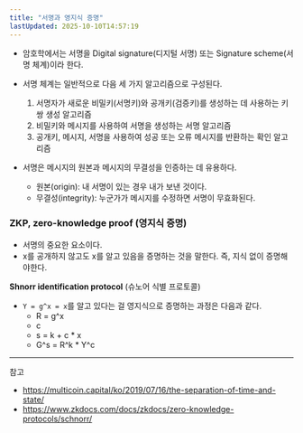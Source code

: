 ```yaml
---
title: "서명과 영지식 증명"
lastUpdated: 2025-10-10T14:57:19
---
```


- 암호학에서는 서명을 Digital signature(디지털 서명) 또는 Signature scheme(서명 체계)이라 한다.
- 서명 체계는 일반적으로 다음 세 가지 알고리즘으로 구성된다.
  1. 서명자가 새로운 비밀키(서명키)와 공개키(검증키)를 생성하는 데 사용하는 키 쌍 생성 알고리즘
  2. 비밀키와 메시지를 사용하여 서명을 생성하는 서명 알고리즘
  3. 공개키, 메시지, 서명을 사용하여 성공 또는 오류 메시지를 반환하는 확인 알고리즘

- 서명은 메시지의 원본과 메시지의 무결성을 인증하는 데 유용하다.
  - 원본(origin): 내 서명이 있는 경우 내가 보낸 것이다.
  - 무결성(integrity): 누군가가 메시지를 수정하면 서명이 무효화된다.

### ZKP, zero-knowledge proof (영지식 증명)

- 서명의 중요한 요소이다.
- x를 공개하지 않고도 x를 알고 있음을 증명하는 것을 말한다. 즉, 지식 없이 증명해야한다.

**Shnorr identification protocol** (슈노어 식별 프로토콜)

- `Y = g^x = x`를 알고 있다는 걸 영지식으로 증명하는 과정은 다음과 같다.
  - R = g^x
  - c
  - s = k + c * x
  - G^s = R^k * Y^c

---
참고

- <https://multicoin.capital/ko/2019/07/16/the-separation-of-time-and-state/>
- <https://www.zkdocs.com/docs/zkdocs/zero-knowledge-protocols/schnorr/>
